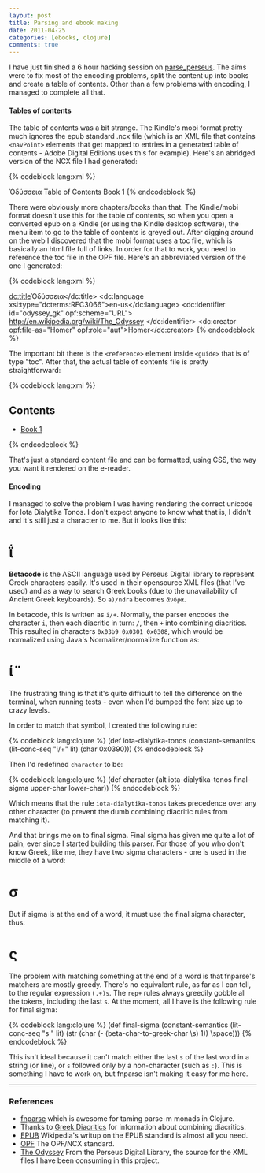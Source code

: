 ```yaml
---
layout: post
title: Parsing and ebook making
date: 2011-04-25
categories: [ebooks, clojure]
comments: true
---
```


I have just finished a 6 hour hacking session on [parse_perseus](http://github.com/wjlroe/parse_perseus). The aims were to fix most of the encoding problems, split the content up into books and create a table of contents. Other than a few problems with encoding, I managed to complete all that.

#### Tables of contents

The table of contents was a bit strange. The Kindle's mobi format pretty much ignores the epub standard .ncx file (which is an XML file that contains `<navPoint>` elements that get mapped to entries in a generated table of contents - Adobe Digital Editions uses this for example). Here's an abridged version of the NCX file I had generated:

{% codeblock lang:xml %}
<?xml version="1.0" encoding="UTF-8"?>
<!DOCTYPE ncx PUBLIC "-//NISO//DTD ncx 2005-1//EN"
	  "http://www.daisy.org/z3986/2005/ncx-2005-1.dtd">
<ncx xmlns="http://www.daisy.org/z3986/2005/ncx/" version="2005-1" xml:lang="en">
  <head>
    <meta name="dtb:uid" content="http://en.wikipedia.org/wiki/The_Odyssey"/>
    <meta name="dtb:depth" content="1"/>
    <meta name="dtb:totalPageCount" content="0"/>
    <meta name="dtb:maxPageNumber" content="0"/>
  </head>
  <docTitle>
    <text>Ὀδύσσεια</text>
  </docTitle>
  <navMap>
    <navPoint id="toc" playOrder="0">
      <navLabel>
        <text>Table of Contents</text>
      </navLabel>
      <content src="toc.html"/>
    </navPoint>
    <navPoint class="chapter" id="book-1" playOrder="1">
      <navLabel>
        <text>Book 1</text>
      </navLabel>
      <content src="book-1.xhtml"/>
    </navPoint>
  </navMap>
</ncx>
{% endcodeblock %}

There were obviously more chapters/books than that. The Kindle/mobi format doesn't use this for the table of contents, so when you open a converted epub on a Kindle (or using the Kindle desktop software), the menu item to go to the table of contents is greyed out. After digging around on the web I discovered that the mobi format uses a toc file, which is basically an html file full of links. In order for that to work, you need to reference the toc file in the OPF file. Here's an abbreviated version of the one I generated:

{% codeblock lang:xml %}
<?xml version="1.0" encoding="UTF-8"?>
<package xmlns="http://www.idpf.org/2007/opf" version="2.0"
	 unique-identifier="odyssey_gk">
  <metadata xmlns:dc="http://purl.org/dc/elements/1.1/"
  	    xmlns:dcterms="http://purl.org/dc/terms/"
	    xmlns:opf="http://www.idpf.org/2007/opf"
	    xmlns:xsi="http://www.w3.org/2001/XMLSchema-instance">
    <dc:title>Ὀδύσσεια</dc:title>
    <dc:language xsi:type="dcterms:RFC3066">en-us</dc:language>
    <dc:identifier id="odyssey_gk" opf:scheme="URL">
    		   http://en.wikipedia.org/wiki/The_Odyssey
    </dc:identifier>
    <dc:creator opf:file-as="Homer" opf:role="aut">Homer</dc:creator>
    <meta name="cover" content="cover-image"/>
  </metadata>
  <manifest>
    <item id="book-1" href="book-1.xhtml" media-type="application/xhtml+xml"/>
    <item id="stylesheet" href="style.css" media-type="text/css"/>
    <item id="ncx" href="book.ncx" media-type="application/x-dtbncx+xml"/>
    <item id="cover" href="cover.html" media-type="application/xhtml+xml"/>
    <item id="toc" href="toc.html" media-type="application/xhtml+xml"/>
    <item id="cover-image" href="cover.jpg" media-type="image/jpeg"/>
  </manifest>
  <spine toc="ncx">
    <itemref idref="cover" linear="no"/>
    <itemref idref="toc" linear="no"/>
    <itemref idref="book-1"/>
  </spine>
  <guide>
    <reference href="cover.html" type="cover" title="Cover"/>
    <reference href="toc.html" type="toc" title="Table of Contents"/>
    <reference href="book-1.xhtml" type="text" title="Text"/>
  </guide>
</package>
{% endcodeblock %}

The important bit there is the `<reference>` element inside `<guide>` that is of type "toc". After that, the actual table of contents file is pretty straightforward:

{% codeblock lang:xml %}
<?xml version="1.0"?>
<!DOCTYPE html PUBLIC "-//W3C//DTD XHTML 1.1//EN"
	  "http://www.w3.org/TR/xhtml11/DTD/xhtml11.dtd">
<html xmlns="http://www.w3.org/1999/xhtml">
  <head>
    <title>Table of Contents</title>
    <style type="text/css">img { max-width: 100%; height: 100% }</style>
  </head>
  <body>
    <div id="contents">
      <h2>Contents</h2>
      <ul>
        <li>
          <a href="book-1.xhtml">Book 1</a>
        </li>
      </ul>
    </div>
  </body>
</html>
{% endcodeblock %}

That's just a standard content file and can be formatted, using CSS, the way you want it rendered on the e-reader.

#### Encoding

I managed to solve the problem I was having rendering the correct unicode for Iota Dialytika Tonos. I don't expect anyone to know what that is, I didn't and it's still just a character to me. But it looks like this:

<h1 class="greek">ΐ</h1>

<aside class="post">
<strong>Betacode</strong> is the ASCII language used by Perseus Digital library to represent Greek characters easily. It's used in their opensource XML files (that I've used) and as a way to search Greek books (due to the unavailability of Ancient Greek keyboards). So <code>a)/ndra</code> becomes <code class="greek">ἄνδρα</code>.
</aside>

In betacode, this is written as `i/+`. Normally, the parser encodes the character `i`, then each diacritic in turn: `/`, then `+` into combining diacritics. This resulted in characters `0x03b9 0x0301 0x0308`, which would be normalized using Java's Normalizer/normalize function as:

<h1 class="greek">ί̈</h1>

The frustrating thing is that it's quite difficult to tell the difference on the terminal, when running tests - even when I'd bumped the font size up to crazy levels.

In order to match that symbol, I created the following rule:

{% codeblock lang:clojure %}
(def iota-dialytika-tonos
     (constant-semantics (lit-conc-seq "i/+" lit)
                         (char 0x0390)))
{% endcodeblock %}

Then I'd redefined `character` to be:

{% codeblock lang:clojure %}
(def character (alt iota-dialytika-tonos final-sigma upper-char lower-char))
{% endcodeblock %}

Which means that the rule `iota-dialytika-tonos` takes precedence over any other character (to prevent the dumb combining diacritic rules from matching it).

And that brings me on to final sigma. Final sigma has given me quite a lot of pain, ever since I started building this parser. For those of you who don't know Greek, like me, they have two sigma characters - one is used in the middle of a word:

<h1 class="greek">σ</h1>

But if sigma is at the end of a word, it must use the final sigma character, thus:

<h1 class="greek">ς</h1>

The problem with matching something at the end of a word is that fnparse's matchers are mostly greedy. There's no equivalent rule, as far as I can tell, to the regular expression `(.+)s`. The `rep+` rules always greedily gobble all the tokens, including the last `s`. At the moment, all I have is the following rule for final sigma:

{% codeblock lang:clojure %}
(def final-sigma (constant-semantics (lit-conc-seq "s " lit)
                                     (str (char (- (beta-char-to-greek-char \s) 1))
                                          \space)))
{% endcodeblock %}

This isn't ideal because it can't match either the last `s` of the last word in a string (or line), or `s` followed only by a non-character (such as `:`). This is something I have to work on, but fnparse isn't making it easy for me here.

- - -

### References

* [fnparse](http://github.com/joshua-choi/fnparse/) which is awesome for taming parse-m monads in Clojure.
* Thanks to [Greek Diacritics](http://www.tlg.uci.edu/~opoudjis/unicode/gkdiacritics.html) for information about combining diacritics.
* [EPUB](http://en.wikipedia.org/wiki/EPUB) Wikipedia's writup on the EPUB standard is almost all you need.
* [OPF](http://idpf.org/epub/20/spec/OPF_2.0.1_draft.htm) The OPF/NCX standard.
* [The Odyssey](http://www.perseus.tufts.edu/hopper/text?doc=Perseus:text:1999.01.0135) From the Perseus Digital Library, the source for the XML files I have been consuming in this project.
